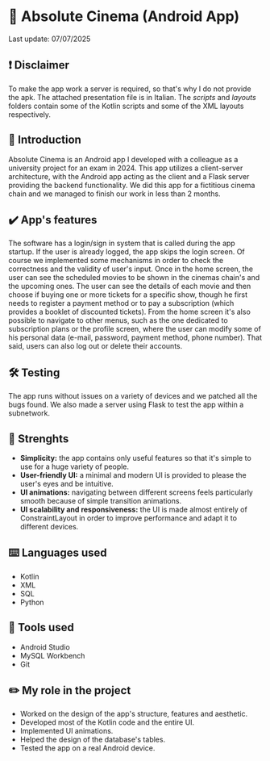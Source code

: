 # 📱 Absolute Cinema (Android App)
Last update: 07/07/2025
## ❗ Disclaimer
To make the app work a server is required, so that's why I do not provide the apk. The attached presentation file is in Italian. The *scripts* and *layouts* folders contain some of the Kotlin scripts and some of the XML layouts respectively.
## 📄 Introduction
Absolute Cinema is an Android app I developed with a colleague as a university project for an exam in 2024. This app utilizes a client-server architecture, with the Android app acting as the client and a Flask server providing the backend functionality. 
We did this app for a fictitious cinema chain and we managed to finish our work in less than 2 months.
## ✔️ App's features
The software has a login/sign in system that is called during the app startup. If the user is already logged, the app skips the login screen. Of course we implemented some mechanisms in order to check the correctness and the validity
of user's input. Once in the home screen, the user can see the scheduled movies to be shown in the cinemas chain's and the upcoming ones. The user can see the details of each movie and then choose if buying one or more tickets for a specific show, 
though he first needs to register a payment method or to pay a subscription (which provides a booklet of discounted tickets). From the home screen it's also possible to navigate to other menus, such as the one dedicated to subscription plans or the
profile screen, where the user can modify some of his personal data (e-mail, password, payment method, phone number). That said, users can also log out or delete their accounts. 
## 🛠️ Testing
The app runs without issues on a variety of devices and we patched all the bugs found. We also made a server using Flask to test the app within a subnetwork.
## 💪 Strenghts
- **Simplicity:** the app contains only useful features so that it's simple to use for a huge variety of people.
- **User-friendly UI:** a minimal and modern UI is provided to please the user's eyes and be intuitive.
- **UI animations:** navigating between different screens feels particularly smooth because of simple transition animations.
- **UI scalability and responsiveness:** the UI is made almost entirely of ConstraintLayout in order to improve performance and adapt it to different devices.
## ⌨️ Languages used
- Kotlin
- XML
- SQL
- Python
## 🔧 Tools used
- Android Studio
- MySQL Workbench
- Git
## ✏️ My role in the project
- Worked on the design of the app's structure, features and aesthetic.
- Developed most of the Kotlin code and the entire UI.
- Implemented UI animations.
- Helped the design of the database's tables.
- Tested the app on a real Android device.
